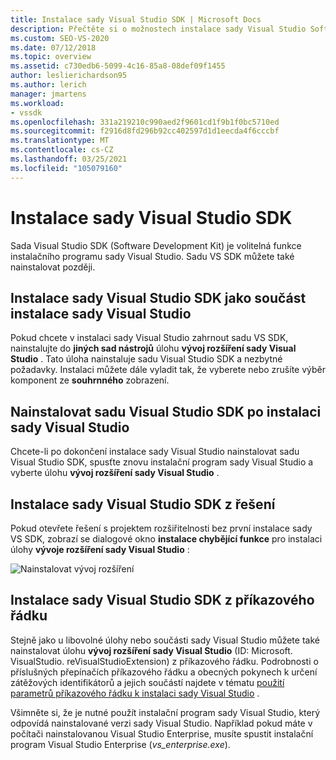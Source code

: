 ```yaml
---
title: Instalace sady Visual Studio SDK | Microsoft Docs
description: Přečtěte si o možnostech instalace sady Visual Studio Software Development Kit, včetně při instalaci sady Visual Studio.
ms.custom: SEO-VS-2020
ms.date: 07/12/2018
ms.topic: overview
ms.assetid: c730edb6-5099-4c16-85a8-08def09f1455
author: leslierichardson95
ms.author: lerich
manager: jmartens
ms.workload:
- vssdk
ms.openlocfilehash: 331a219210c990aed2f9601cd1f9b1f0bc5710ed
ms.sourcegitcommit: f2916d8fd296b92cc402597d1d1eecda4f6cccbf
ms.translationtype: MT
ms.contentlocale: cs-CZ
ms.lasthandoff: 03/25/2021
ms.locfileid: "105079160"
---
```

# <a name="install-the-visual-studio-sdk"></a>Instalace sady Visual Studio SDK

Sada Visual Studio SDK (Software Development Kit) je volitelná funkce instalačního programu sady Visual Studio. Sadu VS SDK můžete také nainstalovat později.

## <a name="install-the-visual-studio-sdk-as-part-of-a-visual-studio-installation"></a>Instalace sady Visual Studio SDK jako součást instalace sady Visual Studio

Pokud chcete v instalaci sady Visual Studio zahrnout sadu VS SDK, nainstalujte do **jiných sad nástrojů** úlohu **vývoj rozšíření sady Visual Studio** . Tato úloha nainstaluje sadu Visual Studio SDK a nezbytné požadavky. Instalaci můžete dále vyladit tak, že vyberete nebo zrušíte výběr komponent ze **souhrnného** zobrazení.

## <a name="install-the-visual-studio-sdk-after-installing-visual-studio"></a>Nainstalovat sadu Visual Studio SDK po instalaci sady Visual Studio

Chcete-li po dokončení instalace sady Visual Studio nainstalovat sadu Visual Studio SDK, spusťte znovu instalační program sady Visual Studio a vyberte úlohu **vývoj rozšíření sady Visual Studio** .

## <a name="install-the-visual-studio-sdk-from-a-solution"></a>Instalace sady Visual Studio SDK z řešení

Pokud otevřete řešení s projektem rozšiřitelnosti bez první instalace sady VS SDK, zobrazí se dialogové okno **instalace chybějící funkce** pro instalaci úlohy **vývoje rozšíření sady Visual Studio** :

![Nainstalovat vývoj rozšíření](../extensibility/media/install-extension-development.png "Nainstalovat vývoj rozšíření")

## <a name="install-the-visual-studio-sdk-from-the-command-line"></a>Instalace sady Visual Studio SDK z příkazového řádku

Stejně jako u libovolné úlohy nebo součásti sady Visual Studio můžete také nainstalovat úlohu **vývoj rozšíření sady Visual Studio** (ID: Microsoft. VisualStudio. reVisualStudioExtension) z příkazového řádku. Podrobnosti o příslušných přepínačích příkazového řádku a obecných pokynech k určení zátěžových identifikátorů a jejich součástí najdete v tématu [použití parametrů příkazového řádku k instalaci sady Visual Studio](../install/use-command-line-parameters-to-install-visual-studio.md) .

Všimněte si, že je nutné použít instalační program sady Visual Studio, který odpovídá nainstalované verzi sady Visual Studio. Například pokud máte v počítači nainstalovanou Visual Studio Enterprise, musíte spustit instalační program Visual Studio Enterprise (*vs_enterprise.exe*).
